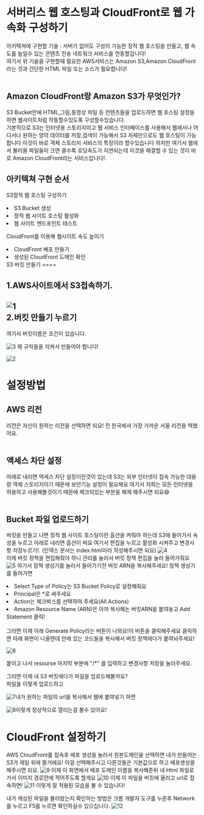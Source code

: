 서버리스 웹 호스팅과 CloudFront로 웹 가속화 구성하기
=====
아키텍쳐에 구현할 기술 : 서버가 없어도 구성이 가능한 정적 웹 호스팅을 만들고, 웹 속도를 높일수 있는 콘텐츠 전송 네트워크 서비스를 연동할겁니다!<br>
여기서 위 기술을 구현할때 필요한 AWS서비스는 Amazon S3,Amazon CloudFront라는 것과 간단한 HTML 파일 또는 소스가 필요합니다!<br><br>

Amazon CloudFront랑 Amazon S3가 무엇인가?<br>
----------
S3 Bucket안에 HTML,그림,동영상 파일 등 컨텐츠들을 업로드하면 웹 호스팅 설정을 하면 웹사이트처럼 작동할수있도록 구성할수있습니다.<br>
기본적으로 S3는 인터넷용 스토리지이고 웹 서비스 인터페이스를 사용해서 웹에서나 어디서나 원하는 양의 데이터를 저장,검색이 가능해서 S3 자체만으로도 웹 호스팅이 가능합니다 이것이 바로 객체 스토리지 서비스의 특징이라 할수있습니다 하지만 여기서 웹에서 불러올 파일들이 크면 클수록 로딩속도가 지연되는데 이것을 해결할 수 있는 것이 바로 Amazon CloudFront라는 서비스입니다!.
<br>

아키텍쳐 구현 순서
----
S3정적 웹 호스팅 구성하기<br>
<li>S3 Bucket 생성
<li>정적 웹 사이트 호스팅 활성화
<li>웹 사이트 엔드포인트 테스트

CloudFront를 이용해 웹사이트 속도 높이기<br>
<li>CloudFront 배포 만들기
<li>생성된 CloudFront 도메인 확인

<br>
S3 버킷 만들기
====
  
1.AWS사이트에서 S3접속하기.
----
  
![1](https://user-images.githubusercontent.com/81404026/136945870-0bd9455a-a6f4-49d0-96c5-cdea60ef046b.png)
<br>
2.버킷 만들기 누르기
----
  
여기서 버킷이름은 조건이 있습니다.
  
![3](https://user-images.githubusercontent.com/81404026/136945875-c13ae8f0-ba98-4ea5-8baa-48d7330f5267.png)
웨 규칙들을 지켜서 만들어야 합니다!
  
![2](https://user-images.githubusercontent.com/81404026/136945873-9a2232f8-da1c-4fa5-9bcb-d6f40cfbd15f.png)

설정방법
====
  
AWS 리전
----
  
리전은 자신이 원하는 리전을 선택하면 되요! 전 한국에서 가장 가까운 서울 리전을 택했어요.
<br><br>

액세스 차단 설정
----
  
아래로 내리면 액세스 차단 설정이란것이 있는데 S3는 외부 인터넷이 접속 가능한 대용량 객체 스토리지이기 때문에 보안기능 설정이 필요해요 여기서 저희는 모든 인터넷을 허용하고 사용해볼것이기 때문에 체크되있는 부분을 해제 해주시면 되요😄
<br><br>

Bucket 파일 업로드하기
----
버킷을 만들고 나면 정적 웹 사이트 호스팅이란 옵션을 켜줘야 하는데 S3에 들어가서 속성을 누르고 아래로 내리면 옵션이 떠요 여기서 편집을 누르고 활성화 시켜주고 변경사항 저장누르기!.
(인덱스 문서는 index.html이라 작성해주시면 되요)
![4](https://user-images.githubusercontent.com/81404026/136945877-f0061cf1-7bb7-4230-a7f5-345611617e3b.png)
<br>
이제 버킷 정책을 편집해줘야 하니 관리를 눌러서 버킷 정책 편집을 눌러 들어가줘요
![5](https://user-images.githubusercontent.com/81404026/136945878-b1268fa0-7cc3-4510-9c17-74290ae55cee.png)
여기서 정책 생성기를 눌러서 들어가기전 버킷 ARN을 복사해주세요! 정책 생성기를 들어가면 <br>

<li>Select Type of Policy는 S3 Bucket Policy로 설정해줘요
<li>Principal은 *로 써주세요
<li>Action는 체크박스를 선택하여 주세요(All Actions)
<li>Amazon Resource Name (ARN)은 아까 복사해논 버킷ARN을 붙여놓고 Add Statement 클릭!
<br>
<br> 
그러면 이제 아래 Generate Policy라는 버튼이 나와요!이 버튼을 클릭해주세요
클릭하면 아래 화면이 나올텐데 안에 있는 코드들을 복사해서 버킷 정책에다가 붙여놔주세요!

![6](https://user-images.githubusercontent.com/81404026/136945879-da85d350-1258-4a37-ad6a-f5e9384ce9ae.png)

붙이고 나서 resourse 마지막 부분에 "/*" 를 입력하고 변경사항 저장을 눌러주세요.

그러면 이제 내 S3 버킷에다가 파일을 업로드해볼까요?<br>
파일을 이렇게 업로드하고

![7](https://user-images.githubusercontent.com/81404026/136945880-e5cfef02-f30d-43b9-95c0-0c896d299ca1.png)내가 원하는 파일의 url을 복사해서 웹에 붙여넣기 하면

![8](https://user-images.githubusercontent.com/81404026/136945881-3b3e7ee0-6fcd-4338-8d2d-811b6add4fb9.png)이렇게 정상적으로 열리는걸 볼수 있어요!

CloudFront 설정하기
====
AWS CloudFront를 접속후 배포 생성을 눌러서 원본도메인을 선택하면 내가 만들어논 S3가 제일 위에 뜰거에요! 이걸 선택해주시고 다른것들은 기본값으로 하고 배포생성을 해주시면 되요.
![9](https://user-images.githubusercontent.com/81404026/136945883-e650e21e-7837-4244-bf24-98d9acb7782a.png)
이제 이 화면에서 배포 도메인 이름을 복사해준뒤 내 Html 파일로 가서 이미지 경로란에 적어주도록 할게요
![10](https://user-images.githubusercontent.com/81404026/136945885-165ba377-8aa1-42d4-9cf8-65abd71fbbec.png)
이제 이 파일을 버킷에 올리고 url로 접속하면!
![11](https://user-images.githubusercontent.com/81404026/136945887-18fb7c56-7321-4157-8be0-29ae9d1b8b4f.png)
이렇게 잘 적용된 모습을 볼 수 있습니다!
<br>

내가 캐싱된 파일을 불러왔는지 확인하는 방법은 크롬 개발자 도구를 누른후 Network를 누르고 F5를 누르면 확인하실수 있으십니다.
![12](https://user-images.githubusercontent.com/81404026/136945892-a9cc79d5-bb7f-483d-ae8c-cfe6aa399b14.png)

